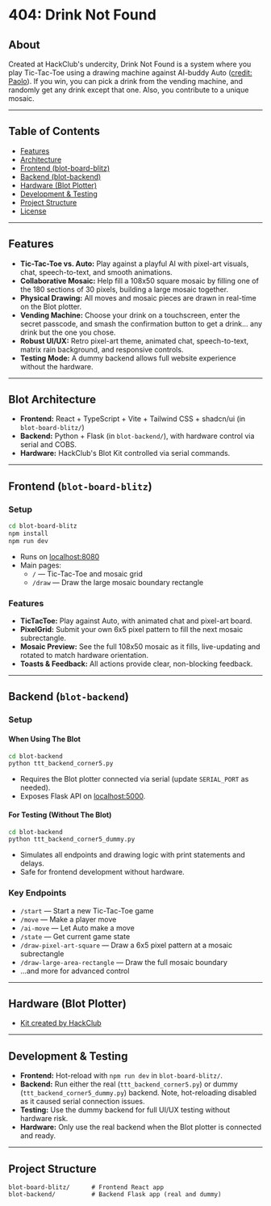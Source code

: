 # 404: Drink Not Found
## About
Created at HackClub's undercity, Drink Not Found is a system where you play Tic-Tac-Toe using a drawing machine against AI-buddy Auto ([credit: Paolo](https://www.youtube.com/watch?v=M4BQyCwvZE4)). If you win, you can pick a drink from the vending machine, and randomly get any drink except that one. Also, you contribute to a unique mosaic.

---

## Table of Contents

- [Features](#features)
- [Architecture](#architecture)
- [Frontend (blot-board-blitz)](#frontend-blot-board-blitz)
- [Backend (blot-backend)](#backend-blot-backend)
- [Hardware (Blot Plotter)](#hardware-blot-plotter)
- [Development & Testing](#development--testing)
- [Project Structure](#project-structure)
- [License](#license)

---

## Features

- **Tic-Tac-Toe vs. Auto:** Play against a playful AI with pixel-art visuals, chat, speech-to-text, and smooth animations.
- **Collaborative Mosaic:** Help fill a 108x50 square mosaic by filling one of the 180 sections of 30 pixels, building a large mosaic together.
- **Physical Drawing:** All moves and mosaic pieces are drawn in real-time on the Blot plotter.
- **Vending Machine:** Choose your drink on a touchscreen, enter the secret passcode, and smash the confirmation button to get a drink... any drink but the one you chose.
- **Robust UI/UX:** Retro pixel-art theme, animated chat, speech-to-text, matrix rain background, and responsive controls.
- **Testing Mode:** A dummy backend allows full website experience without the hardware.

---

## Blot Architecture

- **Frontend:** React + TypeScript + Vite + Tailwind CSS + shadcn/ui (in `blot-board-blitz/`)
- **Backend:** Python + Flask (in `blot-backend/`), with hardware control via serial and COBS.
- **Hardware:** HackClub's Blot Kit controlled via serial commands.

---

## Frontend (`blot-board-blitz`)

### Setup

```bash
cd blot-board-blitz
npm install
npm run dev
```

- Runs on [localhost:8080](http://localhost:8080)
- Main pages:
  - `/` — Tic-Tac-Toe and mosaic grid
  - `/draw` — Draw the large mosaic boundary rectangle

### Features

- **TicTacToe:** Play against Auto, with animated chat and pixel-art board.
- **PixelGrid:** Submit your own 6x5 pixel pattern to fill the next mosaic subrectangle.
- **Mosaic Preview:** See the full 108x50 mosaic as it fills, live-updating and rotated to match hardware orientation.
- **Toasts & Feedback:** All actions provide clear, non-blocking feedback.

---

## Backend (`blot-backend`)

### Setup

#### When Using The Blot

```bash
cd blot-backend
python ttt_backend_corner5.py
```

- Requires the Blot plotter connected via serial (update `SERIAL_PORT` as needed).
- Exposes Flask API on [localhost:5000](http://localhost:5000).

#### For Testing (Without The Blot)

```bash
cd blot-backend
python ttt_backend_corner5_dummy.py
```

- Simulates all endpoints and drawing logic with print statements and delays.
- Safe for frontend development without hardware.

### Key Endpoints

- `/start` — Start a new Tic-Tac-Toe game
- `/move` — Make a player move
- `/ai-move` — Let Auto make a move
- `/state` — Get current game state
- `/draw-pixel-art-square` — Draw a 6x5 pixel pattern at a mosaic subrectangle
- `/draw-large-area-rectangle` — Draw the full mosaic boundary
- ...and more for advanced control

---

## Hardware (Blot Plotter)

- [Kit created by HackClub](https://blot.hackclub.com/)

---

## Development & Testing

- **Frontend:** Hot-reload with `npm run dev` in `blot-board-blitz/`.
- **Backend:** Run either the real (`ttt_backend_corner5.py`) or dummy (`ttt_backend_corner5_dummy.py`) backend. Note, hot-reloading disabled as it caused serial connection issues.
- **Testing:** Use the dummy backend for full UI/UX testing without hardware risk.
- **Hardware:** Only use the real backend when the Blot plotter is connected and ready.

---

## Project Structure

```
blot-board-blitz/      # Frontend React app
blot-backend/          # Backend Flask app (real and dummy)
```
